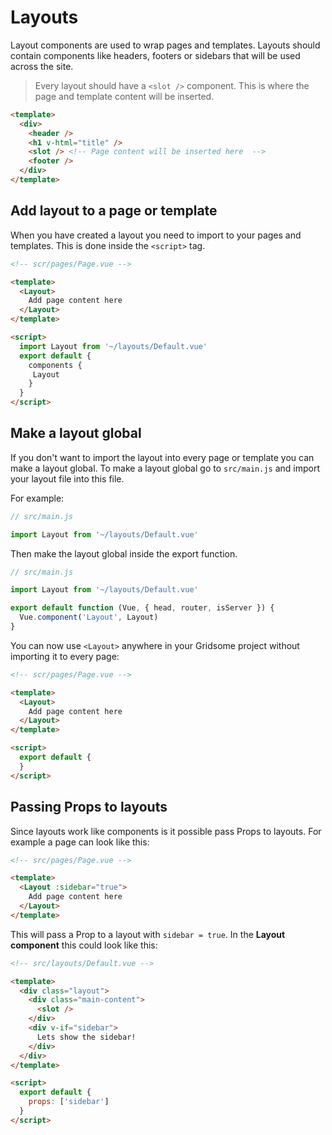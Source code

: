 # Layouts

Layout components are used to wrap pages and templates. Layouts should contain components like headers, footers or sidebars that will be used across the site.

> Every layout should have a `<slot />` component. This is where the page and template content will be inserted.

```html
<template>
  <div>
    <header />
    <h1 v-html="title" />
    <slot /> <!-- Page content will be inserted here  -->
    <footer />
  </div>
</template>
```


## Add layout to a page or template
When you have created a layout you need to import to your pages and templates. This is done inside the `<script>` tag.

```html
<!-- scr/pages/Page.vue -->

<template>
  <Layout>
    Add page content here
  </Layout>
</template>

<script>
  import Layout from '~/layouts/Default.vue'
  export default {
  	components {
  	 Layout
  	}
  }
</script>

```


## Make a layout global
If you don't want to import the layout into every page or template you can make a layout global. To make a layout global go to `src/main.js` and import your layout file into this file.

For example: 
```javascript
// src/main.js

import Layout from '~/layouts/Default.vue'
```

Then make the layout global inside the export function.

```javascript
// src/main.js

import Layout from '~/layouts/Default.vue'

export default function (Vue, { head, router, isServer }) {
  Vue.component('Layout', Layout)
}
```

You can now use `<Layout>` anywhere in your Gridsome project without importing it to every page:

```html
<!-- scr/pages/Page.vue -->

<template>
  <Layout>
    Add page content here
  </Layout>
</template>

<script>
  export default {
  }
</script>

```


## Passing Props to layouts
Since layouts work like components is it possible pass Props to layouts. For example a page can look like this:


```html
<!-- src/pages/Page.vue -->

<template>
  <Layout :sidebar="true">
    Add page content here
  </Layout>
</template>
```

This will pass a Prop to a layout with `sidebar = true`. In the **Layout component** this could look like this: 

```html
<!-- src/layouts/Default.vue -->

<template>
  <div class="layout">
    <div class="main-content">
      <slot />
    </div>
    <div v-if="sidebar">
      Lets show the sidebar!
    </div>
  </div>
</template>

<script>
  export default {
    props: ['sidebar']
  }
</script>
```